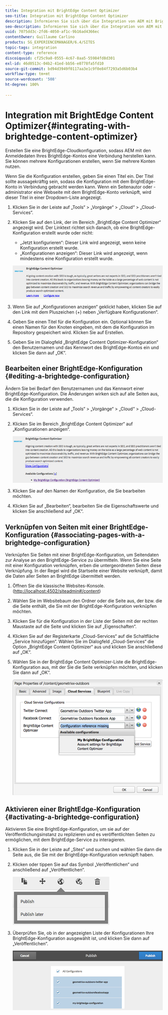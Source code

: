```yaml
---
title: Integration mit BrightEdge Content Optimizer
seo-title: Integration mit BrightEdge Content Optimizer
description: Informieren Sie sich über die Integration von AEM mit BrightEdge Content Optimizer.
seo-description: Informieren Sie sich über die Integration von AEM mit BrightEdge Content Optimizer.
uuid: 7075dd3c-2fd6-4050-af1c-9b16ad4366ec
contentOwner: Guillaume Carlino
products: SG_EXPERIENCEMANAGER/6.4/SITES
topic-tags: integration
content-type: reference
discoiquuid: cf25c9a8-0555-4c67-8aa5-55984fd8d301
exl-id: 46d0513c-04b2-41ed-bb56-e0778fa5fd10
source-git-commit: bd94d3949f0117aa3e1c9f0e84f7293a5d6b03b4
workflow-type: tm+mt
source-wordcount: '508'
ht-degree: 100%

---
```


# Integration mit BrightEdge Content Optimizer{#integrating-with-brightedge-content-optimizer}

Erstellen Sie eine BrightEdge-Cloudkonfiguration, sodass AEM mit den Anmeldedaten Ihres BrightEdge-Kontos eine Verbindung herstellen kann. Sie können mehrere Konfigurationen erstellen, wenn Sie mehrere Konten nutzen.

Wenn Sie die Konfiguration erstellen, geben Sie einen Titel ein. Der Titel sollte aussagekräftig sein, sodass die Konfiguration mit dem BrightEdge-Konto in Verbindung gebracht werden kann. Wenn ein Seitenautor oder -administrator eine Webseite mit dem BrightEdge-Konto verknüpft, wird dieser Titel in einer Dropdown-Liste angezeigt.

1. Klicken Sie in der Leiste auf „Tools“ > „Vorgänge“ > „Cloud“ > „Cloud-Services“.
1. Klicken Sie auf den Link, der im Bereich „BrightEdge Content Optimizer“ angezeigt wird. Der Linktext richtet sich danach, ob eine BrightEdge-Konfiguration erstellt wurde oder nicht:

   * „Jetzt konfigurieren“: Dieser Link wird angezeigt, wenn keine Konfiguration erstellt wurde.
   * „Konfigurationen anzeigen“: Dieser Link wird angezeigt, wenn mindestens eine Konfiguration erstellt wurde.

   ![chlimage_1-4](assets/chlimage_1-4.png)

1. Wenn Sie auf „Konfigurationen anzeigen“ geklickt haben, klicken Sie auf den Link mit dem Pluszeichen (+) neben „Verfügbare Konfigurationen“.
1. Geben Sie einen Titel für die Konfiguration ein. Optional können Sie einen Namen für den Knoten eingeben, mit dem die Konfiguration im Repository gespeichert wird. Klicken Sie auf Erstellen.
1. Geben Sie im Dialogfeld „BrightEdge Content Optimizer-Konfiguration“ den Benutzernamen und das Kennwort des BrightEdge-Kontos ein und klicken Sie dann auf „OK“.

## Bearbeiten einer BrightEdge-Konfiguration  {#editing-a-brightedge-configuration}

Ändern Sie bei Bedarf den Benutzernamen und das Kennwort einer BrightEdge-Konfiguration. Die Änderungen wirken sich auf alle Seiten aus, die die Konfiguration verwenden.

1. Klicken Sie in der Leiste auf „Tools“ > „Vorgänge“ > „Cloud“ > „Cloud-Services“.
1. Klicken Sie im Bereich „BrightEdge Content Optimizer“ auf „Konfigurationen anzeigen“.

   ![chlimage_1-5](assets/chlimage_1-5.png)

1. Klicken Sie auf den Namen der Konfiguration, die Sie bearbeiten möchten.
1. Klicken Sie auf „Bearbeiten“, bearbeiten Sie die Eigenschaftswerte und klicken Sie anschließend auf „OK“.

## Verknüpfen von Seiten mit einer BrightEdge-Konfiguration  {#associating-pages-with-a-brightedge-configuration}

Verknüpfen Sie Seiten mit einer BrightEdge-Konfiguration, um Seitendaten zur Analyse an den BrightEdge-Service zu übermitteln. Wenn Sie eine Seite mit einer Konfiguration verknüpfen, erben die untergeordneten Seiten diese Verknüpfung. In der Regel wird die Startseite einer Website verknüpft, damit die Daten aller Seiten an BrightEdge übermittelt werden.

1. Öffnen Sie die klassische Websites-Konsole. ([http://localhost:4502/siteadmin#/content](http://localhost:4502/siteadmin#/content))
1. Wählen Sie im Websitebaum den Ordner oder die Seite aus, der bzw. die die Seite enthält, die Sie mit der BrightEdge-Konfiguration verknüpfen möchten.
1. Klicken Sie für die Konfiguration in der Liste der Seiten mit der rechten Maustaste auf die Seite und klicken Sie auf „Eigenschaften“.
1. Klicken Sie auf der Registerkarte „Cloud-Services“ auf die Schaltfläche „Service hinzufügen“. Wählen Sie im Dialogfeld „Cloud-Services“ die Option „BrightEdge Content Optimizer“ aus und klicken Sie anschließend auf „OK“.
1. Wählen Sie in der BrightEdge Content Optimizer-Liste die BrightEdge-Konfiguration aus, mit der Sie die Seite verknüpfen möchten, und klicken Sie dann auf „OK“.

   ![chlimage_1-6](assets/chlimage_1-6.png)

## Aktivieren einer BrightEdge-Konfiguration {#activating-a-brightedge-configuration}

Aktivieren Sie eine BrightEdge-Konfiguration, um sie auf der Veröffentlichungsinstanz zu replizieren und es veröffentlichten Seiten zu ermöglichen, mit dem BrightEdge-Service zu interagieren.

1. Klicken Sie in der Leiste auf „Sites“ und suchen und wählen Sie dann die Seite aus, die Sie mit der BrightEdge-Konfiguration verknüpft haben.
1. Klicken oder tippen Sie auf das Symbol „Veröffentlichen“ und anschließend auf „Veröffentlichen“.

   ![chlimage_1-7](assets/chlimage_1-7.png)

1. Überprüfen Sie, ob in der angezeigten Liste der Konfigurationen Ihre BrightEdge-Konfiguration ausgewählt ist, und klicken Sie dann auf „Veröffentlichen“.

   ![chlimage_1-8](assets/chlimage_1-8.png)
